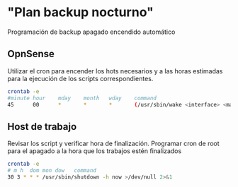 # "Plan backup nocturno"
Programación de backup apagado encendido automático

## OpnSense
Utilizar el cron para encender los hots necesarios y a las horas estimadas para la ejecución de los scripts correspondientes.

```bash
crontab -e
#minute hour    mday    month   wday    command
45      00      *       *       *       (/usr/sbin/wake <interface> <mac>) > /dev/null
```

## Host de trabajo
Revisar los script y verificar hora de finalización. Programar cron de root para el apagado a la hora que los trabajos estén finalizados

```bash
crontab -e
# m h  dom mon dow   command
30 3 * * * /usr/sbin/shutdown -h now >/dev/null 2>&1
```